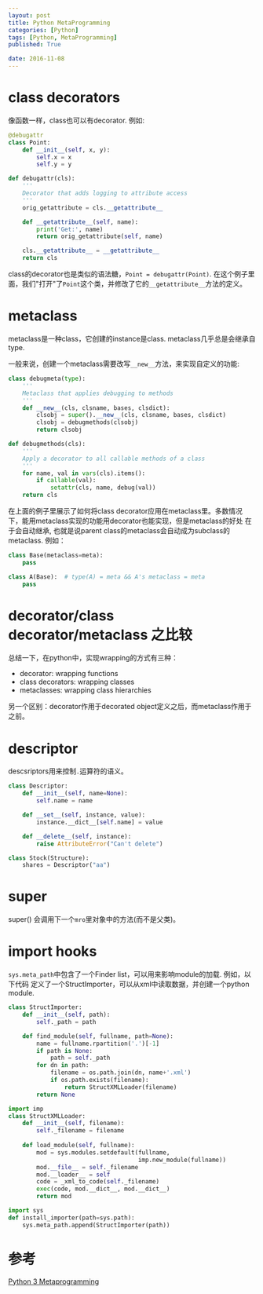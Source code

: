```yaml
---
layout: post
title: Python MetaProgramming
categories: [Python]
tags: [Python, MetaProgramming]
published: True

date: 2016-11-08
---
```


# class decorators
像函数一样，class也可以有decorator. 例如:

```python
@debugattr
class Point:
    def __init__(self, x, y):
        self.x = x
        self.y = y

def debugattr(cls):
    '''
    Decorator that adds logging to attribute access
    '''
    orig_getattribute = cls.__getattribute__

    def __getattribute__(self, name):
        print('Get:', name)
        return orig_getattribute(self, name)

    cls.__getattribute__ = __getattribute__
    return cls
```

class的decorator也是类似的语法糖，`Point = debugattr(Point)`.
在这个例子里面，我们"打开"了`Point`这个类，并修改了它的`__getattribute__`方法的定义。

# metaclass
metaclass是一种class，它创建的instance是class. metaclass几乎总是会继承自type.

一般来说，创建一个metaclass需要改写`__new__`方法，来实现自定义的功能:

```python
class debugmeta(type):
    '''
    Metaclass that applies debugging to methods
    '''
    def __new__(cls, clsname, bases, clsdict):
        clsobj = super().__new__(cls, clsname, bases, clsdict)
        clsobj = debugmethods(clsobj)
        return clsobj

def debugmethods(cls):
    '''
    Apply a decorator to all callable methods of a class
    '''
    for name, val in vars(cls).items():
        if callable(val):
            setattr(cls, name, debug(val))
    return cls
```

在上面的例子里展示了如何将class decorator应用在metaclass里。多数情况下，能用metaclass实现的功能用decorator也能实现，但是metaclass的好处
在于会自动继承, 也就是说parent class的metaclass会自动成为subclass的metaclass. 例如：

```python
class Base(metaclass=meta):
    pass

class A(Base):  # type(A) = meta && A's metaclass = meta
    pass
```

# decorator/class decorator/metaclass 之比较

总结一下，在python中，实现wrapping的方式有三种：

- decorator: wrapping functions
- class decorators: wrapping classes
- metaclasses: wrapping class hierarchies

另一个区别：decorator作用于decorated object定义之后，而metaclass作用于之前。

# descriptor
descsriptors用来控制`.`运算符的语义。

```python
class Descriptor:
    def __init__(self, name=None):
        self.name = name

    def __set__(self, instance, value):
        instance.__dict__[self.name] = value

    def __delete__(self, instance):
        raise AttributeError("Can't delete")

class Stock(Structure):
    shares = Descriptor("aa")
```

# super
super() 会调用下一个`mro`里对象中的方法(而不是父类)。

# import hooks
`sys.meta_path`中包含了一个Finder list，可以用来影响module的加载. 例如，以下代码
定义了一个StructImporter，可以从xml中读取数据，并创建一个python module.

```python
class StructImporter:
    def __init__(self, path):
        self._path = path

    def find_module(self, fullname, path=None):
        name = fullname.rpartition('.')[-1]
        if path is None:
            path = self._path
        for dn in path:
            filename = os.path.join(dn, name+'.xml')
            if os.path.exists(filename):
                return StructXMLLoader(filename)
        return None

import imp
class StructXMLLoader:
    def __init__(self, filename):
        self._filename = filename
        
    def load_module(self, fullname):
        mod = sys.modules.setdefault(fullname,
                                     imp.new_module(fullname))
        mod.__file__ = self._filename
        mod.__loader__ = self
        code = _xml_to_code(self._filename)
        exec(code, mod.__dict__, mod.__dict__)
        return mod

import sys
def install_importer(path=sys.path):
    sys.meta_path.append(StructImporter(path))
```

# 参考
[Python 3 Metaprogramming](https://www.youtube.com/watch?v=sPiWg5jSoZI&t=590s)